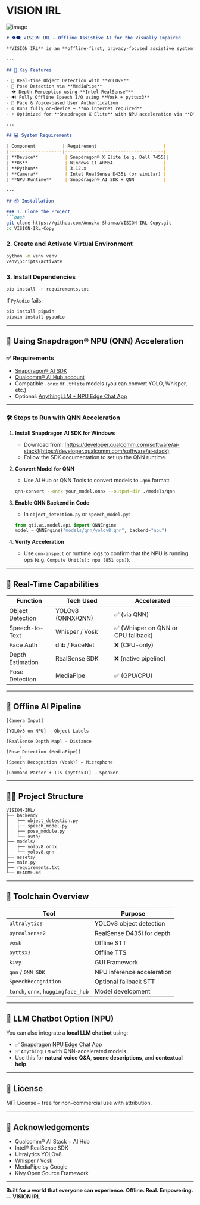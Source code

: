 # VISION IRL
![image](https://github.com/user-attachments/assets/4a8f3359-7229-463a-a16e-fca07781dca6)


````markdown
# 👁️‍🗨️ VISION IRL – Offline Assistive AI for the Visually Impaired

**VISION IRL** is an **offline-first, privacy-focused assistive system** built to help visually impaired users interact with their surroundings through **AI-driven perception**. It runs entirely **locally** on Snapdragon® X Elite hardware, making use of **Qualcomm’s NPU acceleration** through the **Snapdragon® AI Stack** and **QNN (Qualcomm® Neural Network)** tools.

---

## 🚀 Key Features

- 🎯 Real-time Object Detection with **YOLOv8**
- 🧍 Pose Detection via **MediaPipe**
- 👁️ Depth Perception using **Intel RealSense™**
- 🔊 Fully Offline Speech I/O using **Vosk + pyttsx3**
- 🧠 Face & Voice-based User Authentication
- ⚙️ Runs fully on-device — **no internet required**
- ⚡ Optimized for **Snapdragon X Elite** with NPU acceleration via **QNN + AI Hub**

---

## 💻 System Requirements

| Component          | Requirement                         |
|--------------------|-------------------------------------|
| **Device**          | Snapdragon® X Elite (e.g. Dell 7455)|
| **OS**              | Windows 11 ARM64                   |
| **Python**          | 3.12.x                             |
| **Camera**          | Intel RealSense D435i (or similar) |
| **NPU Runtime**     | Snapdragon® AI SDK + QNN           |

---

## 📦 Installation

### 1. Clone the Project
```bash
git clone https://github.com/Anuzka-Sharma/VISION-IRL-Copy.git
cd VISION-IRL-Copy
````

### 2. Create and Activate Virtual Environment

```bash
python -m venv venv
venv\Scripts\activate
```

### 3. Install Dependencies

```bash
pip install -r requirements.txt
```

If `PyAudio` fails:

```bash
pip install pipwin
pipwin install pyaudio
```

---

## 🔌 Using Snapdragon® NPU (QNN) Acceleration

### ✅ Requirements

* [Snapdragon® AI SDK](https://developer.qualcomm.com/software/ai-stack)
* [Qualcomm® AI Hub account](https://aihub.qualcomm.com)
* Compatible `.onnx` or `.tflite` models (you can convert YOLO, Whisper, etc.)
* Optional: [AnythingLLM + NPU Edge Chat App](https://github.com/Qualcomm-AI-research)

---

### 🛠️ Steps to Run with QNN Acceleration

1. **Install Snapdragon AI SDK for Windows**

   * Download from: [https://developer.qualcomm.com/software/ai-stack](https://developer.qualcomm.com/software/ai-stack)
   * Follow the SDK documentation to set up the QNN runtime.

2. **Convert Model for QNN**

   * Use AI Hub or QNN Tools to convert models to `.qnn` format:

   ```bash
   qnn-convert --onnx your_model.onnx --output-dir ./models/qnn
   ```

3. **Enable QNN Backend in Code**

   * In `object_detection.py` or `speech_model.py`:

   ```python
   from qti.ai.model.api import QNNEngine
   model = QNNEngine("models/qnn/yolov8.qnn", backend="npu")
   ```

4. **Verify Acceleration**

   * Use `qnn-inspect` or runtime logs to confirm that the NPU is running ops (e.g. `Compute Unit(s): npu (851 ops)`).

---

## 🧪 Real-Time Capabilities

| Function         | Tech Used         | Accelerated                        |
| ---------------- | ----------------- | ---------------------------------- |
| Object Detection | YOLOv8 (ONNX/QNN) | ✅ (via QNN)                        |
| Speech-to-Text   | Whisper / Vosk    | ✅ (Whisper on QNN or CPU fallback) |
| Face Auth        | dlib / FaceNet    | ❌ (CPU-only)                       |
| Depth Estimation | RealSense SDK     | ❌ (native pipeline)                |
| Pose Detection   | MediaPipe         | ✅ (GPU/CPU)                        |

---

## 🧠 Offline AI Pipeline

```text
[Camera Input]
     ↓
[YOLOv8 on NPU] → Object Labels
     ↓
[RealSense Depth Map] → Distance
     ↓
[Pose Detection (MediaPipe)]
     ↓
[Speech Recognition (Vosk)] ← Microphone
     ↓
[Command Parser + TTS (pyttsx3)] → Speaker
```

---

## 🧑‍💻 Project Structure

```
VISION-IRL/
├── backend/
│   ├── object_detection.py
│   ├── speech_model.py
│   ├── pose_module.py
│   └── auth/
├── models/
│   ├── yolov8.onnx
│   └── yolov8.qnn
├── assets/
├── main.py
├── requirements.txt
└── README.md
```

---

## 🧰 Toolchain Overview

| Tool                               | Purpose                    |
| ---------------------------------- | -------------------------- |
| `ultralytics`                      | YOLOv8 object detection    |
| `pyrealsense2`                     | RealSense D435i for depth  |
| `vosk`                             | Offline STT                |
| `pyttsx3`                          | Offline TTS                |
| `kivy`                             | GUI Framework              |
| `qnn` / `QNN SDK`                  | NPU inference acceleration |
| `SpeechRecognition`                | Optional fallback STT      |
| `torch`, `onnx`, `huggingface_hub` | Model development          |

---

## 🧠 LLM Chatbot Option (NPU)

You can also integrate a **local LLM chatbot** using:

* ✅ [Snapdragon NPU Edge Chat App](https://github.com/Qualcomm-AI-research)
* ✅ `AnythingLLM` with QNN-accelerated models
* Use this for **natural voice Q\&A**, **scene descriptions**, and **contextual help**

---

## 📜 License

MIT License – free for non-commercial use with attribution.

---

## 🤝 Acknowledgements

* Qualcomm® AI Stack + AI Hub
* Intel® RealSense SDK
* Ultralytics YOLOv8
* Whisper / Vosk
* MediaPipe by Google
* Kivy Open Source Framework

---

**Built for a world that everyone can experience. Offline. Real. Empowering. — VISION IRL**

```
